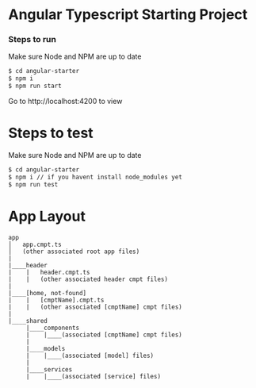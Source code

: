 # Angular Typescript Starting Project

### Steps to run
Make sure Node and NPM are up to date
```sh
$ cd angular-starter
$ npm i
$ npm run start
```
Go to http://localhost:4200 to view

# Steps to test
Make sure Node and NPM are up to date
```sh
$ cd angular-starter
$ npm i // if you havent install node_modules yet
$ npm run test
```

# App Layout
```
app
│   app.cmpt.ts
│   (other associated root app files)
|
|____header
|    |   header.cmpt.ts
|    |   (other associated header cmpt files)
|
|____[home, not-found]
|    |   [cmptName].cmpt.ts
|    |   (other associated [cmptName] cmpt files)
|
|____shared
     |____components
     |    |____(associated [cmptName] cmpt files)
     |
     |____models
     |    |____(associated [model] files)
     |
     |____services
     |    |____(associated [service] files)